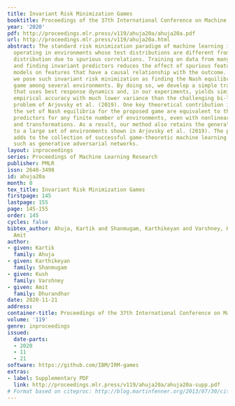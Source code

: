 ```yaml
---
title: Invariant Risk Minimization Games
booktitle: Proceedings of the 37th International Conference on Machine Learning
year: '2020'
pdf: http://proceedings.mlr.press/v119/ahuja20a/ahuja20a.pdf
url: http://proceedings.mlr.press/v119/ahuja20a.html
abstract: The standard risk minimization paradigm of machine learning is brittle when
  operating in environments whose test distributions are different from the training
  distribution due to spurious correlations. Training on data from many environments
  and finding invariant predictors reduces the effect of spurious features by concentrating
  models on features that have a causal relationship with the outcome. In this work,
  we pose such invariant risk minimization as finding the Nash equilibrium of an ensemble
  game among several environments. By doing so, we develop a simple training algorithm
  that uses best response dynamics and, in our experiments, yields similar or better
  empirical accuracy with much lower variance than the challenging bi-level optimization
  problem of Arjovsky et al. (2019). One key theoretical contribution is showing that
  the set of Nash equilibria for the proposed game are equivalent to the set of invariant
  predictors for any finite number of environments, even with nonlinear classifiers
  and transformations. As a result, our method also retains the generalization guarantees
  to a large set of environments shown in Arjovsky et al. (2019). The proposed algorithm
  adds to the collection of successful game-theoretic machine learning algorithms
  such as generative adversarial networks.
layout: inproceedings
series: Proceedings of Machine Learning Research
publisher: PMLR
issn: 2640-3498
id: ahuja20a
month: 0
tex_title: Invariant Risk Minimization Games
firstpage: 145
lastpage: 155
page: 145-155
order: 145
cycles: false
bibtex_author: Ahuja, Kartik and Shanmugam, Karthikeyan and Varshney, Kush and Dhurandhar,
  Amit
author:
- given: Kartik
  family: Ahuja
- given: Karthikeyan
  family: Shanmugam
- given: Kush
  family: Varshney
- given: Amit
  family: Dhurandhar
date: 2020-11-21
address: 
container-title: Proceedings of the 37th International Conference on Machine Learning
volume: '119'
genre: inproceedings
issued:
  date-parts:
  - 2020
  - 11
  - 21
software: https://github.com/IBM/IRM-games
extras:
- label: Supplementary PDF
  link: http://proceedings.mlr.press/v119/ahuja20a/ahuja20a-supp.pdf
# Format based on citeproc: http://blog.martinfenner.org/2013/07/30/citeproc-yaml-for-bibliographies/
---
```

